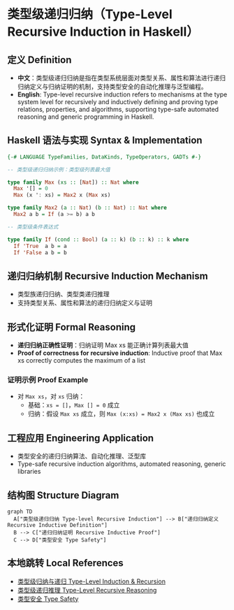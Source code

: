# 类型级递归归纳（Type-Level Recursive Induction in Haskell）

## 定义 Definition

- **中文**：类型级递归归纳是指在类型系统层面对类型关系、属性和算法进行递归归纳定义与归纳证明的机制，支持类型安全的自动化推理与泛型编程。
- **English**: Type-level recursive induction refers to mechanisms at the type system level for recursively and inductively defining and proving type relations, properties, and algorithms, supporting type-safe automated reasoning and generic programming in Haskell.

## Haskell 语法与实现 Syntax & Implementation

```haskell
{-# LANGUAGE TypeFamilies, DataKinds, TypeOperators, GADTs #-}

-- 类型级递归归纳示例：类型级列表最大值

type family Max (xs :: [Nat]) :: Nat where
  Max '[] = 0
  Max (x ': xs) = Max2 x (Max xs)

type family Max2 (a :: Nat) (b :: Nat) :: Nat where
  Max2 a b = If (a >= b) a b

-- 类型级条件表达式

type family If (cond :: Bool) (a :: k) (b :: k) :: k where
  If 'True  a b = a
  If 'False a b = b
```

## 递归归纳机制 Recursive Induction Mechanism

- 类型族递归归纳、类型类递归推理
- 支持类型关系、属性和算法的递归归纳定义与证明

## 形式化证明 Formal Reasoning

- **递归归纳正确性证明**：归纳证明 Max xs 能正确计算列表最大值
- **Proof of correctness for recursive induction**: Inductive proof that Max xs correctly computes the maximum of a list

### 证明示例 Proof Example

- 对 `Max xs`，对 `xs` 归纳：
  - 基础：`xs = []`，`Max [] = 0` 成立
  - 归纳：假设 `Max xs` 成立，则 `Max (x:xs) = Max2 x (Max xs)` 也成立

## 工程应用 Engineering Application

- 类型安全的递归归纳算法、自动化推理、泛型库
- Type-safe recursive induction algorithms, automated reasoning, generic libraries

## 结构图 Structure Diagram

```mermaid
graph TD
  A["类型级递归归纳 Type-level Recursive Induction"] --> B["递归归纳定义 Recursive Inductive Definition"]
  B --> C["递归归纳证明 Recursive Inductive Proof"]
  C --> D["类型安全 Type Safety"]
```

## 本地跳转 Local References

- [类型级归纳与递归 Type-Level Induction & Recursion](../23-Type-Level-Induction/01-Type-Level-Induction-in-Haskell.md)
- [类型级递归推理 Type-Level Recursive Reasoning](../58-Type-Level-Recursive-Reasoning/01-Type-Level-Recursive-Reasoning-in-Haskell.md)
- [类型安全 Type Safety](../14-Type-Safety/01-Type-Safety-in-Haskell.md)
